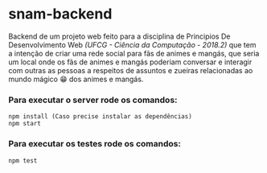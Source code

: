 # snam-backend

Backend de um projeto web feito para a disciplina de Principios De Desenvolvimento Web *(UFCG - Ciência da Computação - 2018.2)* que tem a intenção de criar uma rede social para fãs de animes e mangás, que seria um local onde os fãs de animes e mangás poderiam conversar e interagir com outras as pessoas a respeitos de assuntos e zueiras relacionadas ao mundo mágico :grin: dos animes e mangás.

### Para executar o server rode os comandos:
```
npm install (Caso precise instalar as dependências)
npm start
```
### Para executar os testes rode os comandos:
```
npm test
```

